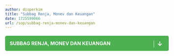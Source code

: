```yaml
---
author: disperkim
title: "Subbag Renja, Monev dan Keuangan"
date: 1725599066
url: /sop/subbag-renja-monev-dan-keuangan
---
```


<p><a href="/file/1UmIxN1y2Zp92sS6LIHO.pdf" title="SUBBAG RENJA, MONEV DAN KEUANGAN" style="display: block; text-decoration: none; background-color: #4caf50; color: white; padding: 15px; text-align: left; border-radius: 5px; width: 100%; max-width: 600px; margin: 20px auto; position: relative; font-size: 16px; font-weight: bold;"> <span style="font-size: 16px; color: #ffffff;">SUBBAG RENJA, MONEV DAN KEUANGAN&nbsp;</span> <span style="position: absolute; right: 20px; font-size: 20px; color: #ffffff; border-left: 1px solid #ffffff; padding-left: 10px;">&darr;</span> </a></p>

